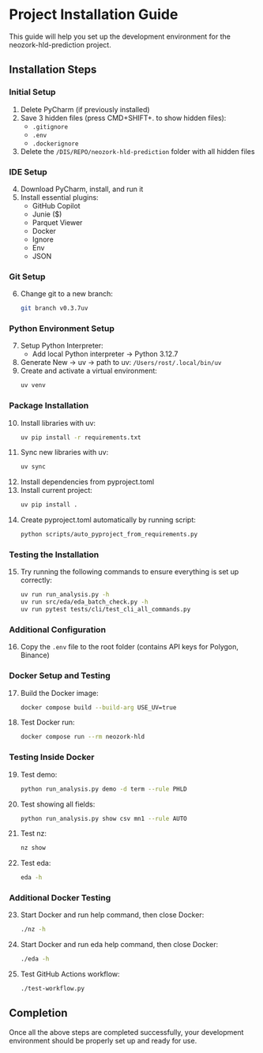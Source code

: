 # Project Installation Guide

This guide will help you set up the development environment for the neozork-hld-prediction project.

## Installation Steps

### Initial Setup

1. Delete PyCharm (if previously installed)
2. Save 3 hidden files (press CMD+SHIFT+. to show hidden files):
   - `.gitignore`
   - `.env`
   - `.dockerignore`
3. Delete the `/DIS/REPO/neozork-hld-prediction` folder with all hidden files

### IDE Setup

4. Download PyCharm, install, and run it
5. Install essential plugins:
   - GitHub Copilot
   - Junie ($)
   - Parquet Viewer
   - Docker
   - Ignore
   - Env
   - JSON

### Git Setup

6. Change git to a new branch:
   ```bash
   git branch v0.3.7uv
   ```

### Python Environment Setup

7. Setup Python Interpreter:
   - Add local Python interpreter -> Python 3.12.7
8. Generate New -> uv -> path to uv: `/Users/rost/.local/bin/uv`
9. Create and activate a virtual environment:
   ```bash
   uv venv
   ```

### Package Installation

10. Install libraries with uv:
    ```bash
    uv pip install -r requirements.txt
    ```
11. Sync new libraries with uv:
    ```bash
    uv sync
    ```
12. Install dependencies from pyproject.toml
13. Install current project:
    ```bash
    uv pip install .
    ```
14. Create pyproject.toml automatically by running script:
    ```bash
    python scripts/auto_pyproject_from_requirements.py
    ```

### Testing the Installation

15. Try running the following commands to ensure everything is set up correctly:
    ```bash
    uv run run_analysis.py -h
    uv run src/eda/eda_batch_check.py -h
    uv run pytest tests/cli/test_cli_all_commands.py
    ```

### Additional Configuration

16. Copy the `.env` file to the root folder (contains API keys for Polygon, Binance)

### Docker Setup and Testing

17. Build the Docker image:
    ```bash
    docker compose build --build-arg USE_UV=true
    ```
18. Test Docker run:
    ```bash
    docker compose run --rm neozork-hld
    ```

### Testing Inside Docker

19. Test demo:
    ```bash
    python run_analysis.py demo -d term --rule PHLD
    ```
20. Test showing all fields:
    ```bash
    python run_analysis.py show csv mn1 --rule AUTO
    ```
21. Test nz:
    ```bash
    nz show
    ```
22. Test eda:
    ```bash
    eda -h
    ```

### Additional Docker Testing

23. Start Docker and run help command, then close Docker:
    ```bash
    ./nz -h
    ```
24. Start Docker and run eda help command, then close Docker:
    ```bash
    ./eda -h
    ```
25. Test GitHub Actions workflow:
    ```bash
    ./test-workflow.py
    ```

## Completion

Once all the above steps are completed successfully, your development environment should be properly set up and ready for use.
